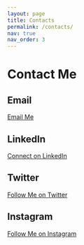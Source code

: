 ```yaml
---
layout: page
title: Contacts
permalink: /contacts/
nav: true
nav_order: 3
---
```


# Contact Me

## Email

[Email Me](mailto:your.email@example.com)

## LinkedIn

[Connect on LinkedIn](https://www.linkedin.com/in/yourprofile)

## Twitter

[Follow Me on Twitter](https://twitter.com/yourusername)

## Instagram

[Follow Me on Instagram](https://instagram.com/yourusername)

